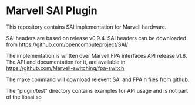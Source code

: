 # Marvell SAI Plugin
This repository contains SAI implementation for Marvell hardware.

SAI headers are based on release v0.9.4. SAI headers can be downloaded from https://github.com/opencomputeproject/SAI/

The implementation is written over Marvell FPA interfaces API release v1.8. The API and documentation for it, are available in https://github.com/Marvell-switching/fpa-switch

The make command will download relevent SAI and FPA h files from github.

The "plugin/test" directory contains examples for API usage and is not part of the libsai.so
